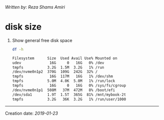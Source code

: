 _Written by: Reza Shams Amiri_
# disk size

1. Show general free disk space 
    ``` sh
    df -h

    Filesystem      Size  Used Avail Use% Mounted on
    udev             16G     0   16G   0% /dev
    tmpfs           3.2G  1.5M  3.2G   1% /run
    /dev/nvme0n1p2  370G  109G  242G  32% /
    tmpfs            16G  117M   16G   1% /dev/shm
    tmpfs           5.0M  4.0K  5.0M   1% /run/lock
    tmpfs            16G     0   16G   0% /sys/fs/cgroup
    /dev/nvme0n1p1  508M   37M  472M   8% /boot/efi
    /dev/sda1       1.9T  1.5T  365G  81% /mnt/mybook-2t
    tmpfs           3.2G   36K  3.2G   1% /run/user/1000
    ```

* * *
Creation date: _2019-01-23_
